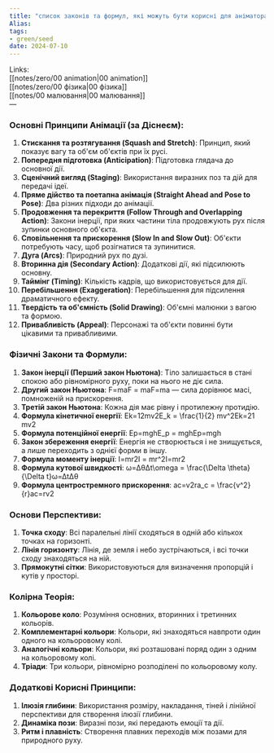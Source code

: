 ```yaml
---
title: "список законів та формул, які можуть бути корисні для аніматора"
Alias: 
tags:
- green/seed
date: 2024-07-10
---
```

Links:  
[[notes/zero/00 animation|00 animation]]  
[[notes/zero/00 фізика|00 фізика]]  
[[notes/00 малювання|00 малювання]]  
—

### Основні Принципи Анімації (за Діснеєм):

1. **Стискання та розтягування (Squash and Stretch)**: Принцип, який показує вагу та об'єм об'єктів при їх русі.
2. **Попередня підготовка (Anticipation)**: Підготовка глядача до основної дії.
3. **Сценічний вигляд (Staging)**: Використання виразних поз та дій для передачі ідеї.
4. **Пряме дійство та поетапна анімація (Straight Ahead and Pose to Pose)**: Два різних підходи до анімації.
5. **Продовження та перекриття (Follow Through and Overlapping Action)**: Закони інерції, при яких частини тіла продовжують рух після зупинки основного об'єкта.
6. **Сповільнення та прискорення (Slow In and Slow Out)**: Об'єкти потребують часу, щоб розігнатися та зупинитися.
7. **Дуга (Arcs)**: Природний рух по дузі.
8. **Вторинна дія (Secondary Action)**: Додаткові дії, які підсилюють основну.
9. **Таймінг (Timing)**: Кількість кадрів, що використовується для дії.
10. **Перебільшення (Exaggeration)**: Перебільшення для підсилення драматичного ефекту.
11. **Твердість та об'ємність (Solid Drawing)**: Об'ємні малюнки з вагою та формою.
12. **Привабливість (Appeal)**: Персонажі та об'єкти повинні бути цікавими та привабливими.

### Фізичні Закони та Формули:

1. **Закон інерції (Перший закон Ньютона)**: Тіло залишається в стані спокою або рівномірного руху, поки на нього не діє сила.
2. **Другий закон Ньютона**: F=maF = maF=ma — сила дорівнює масі, помноженій на прискорення.
3. **Третій закон Ньютона**: Кожна дія має рівну і протилежну протидію.
4. **Формула кінетичної енергії**: Ek=12mv2E_k = \frac{1}{2} mv^2Ek​=21​mv2
5. **Формула потенційної енергії**: Ep=mghE_p = mghEp​=mgh
6. **Закон збереження енергії**: Енергія не створюється і не знищується, а лише переходить з однієї форми в іншу.
7. **Формула моменту інерції**: I=mr2I = mr^2I=mr2
8. **Формула кутової швидкості**: ω=ΔθΔt\omega = \frac{\Delta \theta}{\Delta t}ω=ΔtΔθ​
9. **Формула центростремного прискорення**: ac=v2ra_c = \frac{v^2}{r}ac​=rv2​

### Основи Перспективи:

1. **Точка сходу**: Всі паралельні лінії сходяться в одній або кількох точках на горизонті.
2. **Лінія горизонту**: Лінія, де земля і небо зустрічаються, і всі точки сходу знаходяться на ній.
3. **Прямокутні сітки**: Використовуються для визначення пропорцій і кутів у просторі.

### Колірна Теорія:

1. **Кольорове коло**: Розуміння основних, вторинних і третинних кольорів.
2. **Комплементарні кольори**: Кольори, які знаходяться навпроти один одного на кольоровому колі.
3. **Аналогічні кольори**: Кольори, які розташовані поряд один з одним на кольоровому колі.
4. **Тріади**: Три кольори, рівномірно розподілені по кольоровому колу.

### Додаткові Корисні Принципи:

1. **Ілюзія глибини**: Використання розміру, накладання, тіней і лінійної перспективи для створення ілюзії глибини.
2. **Динаміка пози**: Виразні пози, які передають емоції та дії.
3. **Ритм і плавність**: Створення плавних переходів між позами для природного руху.
